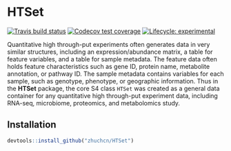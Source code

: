 
<!-- README.md is generated from README.Rmd. Please edit that file -->

# HTSet

<!-- badges: start -->

[![Travis build
status](https://travis-ci.org/zhuchcn/HTSet.svg?branch=master)](https://travis-ci.org/zhuchcn/HTSet)
[![Codecov test
coverage](https://codecov.io/gh/zhuchcn/HTSet/branch/master/graph/badge.svg)](https://codecov.io/gh/zhuchcn/HTSet?branch=master)
[![Lifecycle:
experimental](https://img.shields.io/badge/lifecycle-experimental-orange.svg)](https://www.tidyverse.org/lifecycle/#experimental)
<!-- badges: end -->

Quantitative high through-put experiments often generates data in very
similar structures, including an expression/abundance matrix, a table
for feature variables, and a table for sample metadata. The feature data
often holds feature characteristics such as gene ID, protein name,
metabolite annotation, or pathway ID. The sample metadata contains
variables for each sample, such as genotype, phenotype, or geographic
information. Thus in the **HTSet** package, the core S4 class `HTSet`
was created as a general data container for any quantitative high
through-put experiment data, including RNA-seq, microbiome, proteomics,
and metabolomics study.

## Installation

``` r
devtools::install_github("zhuchcn/HTSet")
```

